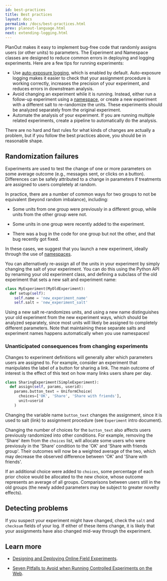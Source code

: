 ```yaml
---
id: best-practices
title: Best practices
layout: docs
permalink: /docs/best-practices.html
prev: planout-language.html
next: extending-logging.html
---
```


PlanOut makes it easy to implement bug-free code that randomly assigns users (or other units) to parameters. The Experiment and Namespace classes are designed to reduce common errors in deploying and logging experiments. Here are a few tips for running experiments:

* Use [auto-exposure logging](logging.html), which is enabled by default.  Auto-exposure logging makes it easier to check that your assignment procedure is working correctly, increases the precision of your experiment, and reduces errors in downstream analysis.
* Avoid changing an experiment while it is running. Instead, either run a follow-up experiment using a [namespace](namespaces.html), or create a new experiment with a different salt to re-randomize the units. These experiments should be analyzed separately from the original experiment.
* Automate the analysis of your experiment. If you are running multiple related experiments, create a pipeline to automatically do the analysis.


There are no hard and fast rules for what kinds of changes are actually a problem, but if you follow the best practices above, you should be in reasonable shape.


## Randomization failures
Experiments are used to test the change of one or more parameters on some average outcome (e.g., messages sent, or clicks on a button). Differences can be safely attributed to a change in parameters if treatments are assigned to users completely at random.

In practice, there are a number of common ways for two groups to not be equivalent (beyond random imbalance), including:

 - Some units from one group were previously in a different group, while units from the other group were not.

 - Some units in one group were recently added to the experiment.

 - There was a bug in the code for one group but not the other, and that bug recently got fixed.

In these cases, we suggest that you launch a new experiment, ideally through the use of [namespaces](namespaces.html).

You can alternatively re-assign all of the units in your experiment by simply
changing the salt of your experiment. You can do this using the Python API
by renaming your old experiment class, and defining a subclass of the old
experiment that sets a new salt and experiment name:

```python
class MyExperiment(MyOldExperiment):
  def setup(self):
    self.name = 'new_experiment_name'
    self.salt = 'new_experiment_salt'
```

Using a new salt re-randomizes units, and using a new name distinguishes your
old experiment from the new experiment ways, which should be analyzed separately,
since most units will likely be assigned to completely different parameters.
Note that maintaining these separate salts and experiment names happens automatically
when you use namespaces!

### Unanticipated consequences from changing experiments
Changes to experiment definitions will generally alter which parameters users are assigned to. For example, consider an experiment that manipulates the label of a button for sharing a link. The main outcome of interest is the effect of this text on how many links users share per day.


```python
class SharingExperiment(SimpleExperiment):
  def assign(self, params, userid):
    params.button_text = UniformChoice(
      choices=['OK', 'Share', 'Share with friends'],
      unit=userid
    )
```
Changing the variable name `button_text` changes the assignment, since it is used to salt (link) to assignment procedure (see `Experiment` intro document).

Changing the number of choices for the `button_text` also affects users previously randomized into other conditions.  For example, removing the 'Share' item from the `choices` list, will allocate some users who were previosuly in the 'Share' condition to the 'OK' and 'Share with friends group'. Their outcomes will now be a weighted average of the two, which may decrease the observed difference between 'OK' and 'Share with friends'.

If an additional choice were added to `choices`, some percentage of each prior choice would be allocated to the new choice, whose outcome represents an average of all groups. Comparisons between users still in the old groups (the newly added parameters may be subject to greater novelty effects).

## Detecting problems
If you suspect your experiment might have changed, check the `salt` and `checksum` fields of your log. If either of these items change, it is likely that your assignments have also changed mid-way through the experiment.

## Learn more
- [Designing and Deploying Online Field Experiments](https://www.facebook.com/download/255785951270811/planout.pdf).

- [Seven Pitfalls to Avoid when Running Controlled Experiments on the Web](http://www.exp-platform.com/Documents/2009-ExPpitfalls.pdf).
